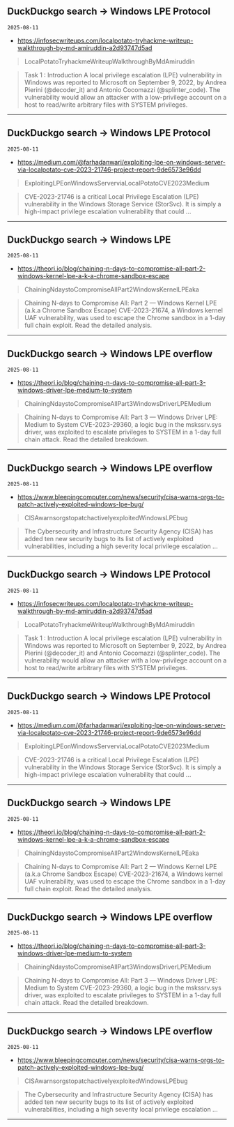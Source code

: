 ## DuckDuckgo search -> Windows LPE Protocol
`2025-08-11`

* https://infosecwriteups.com/localpotato-tryhackme-writeup-walkthrough-by-md-amiruddin-a2d93747d5ad

<blockquote>
 LocalPotatoTryhackmeWriteupWalkthroughByMdAmiruddin
</blockquote>
<blockquote>
Task 1 : Introduction A local privilege escalation (LPE) vulnerability in Windows was reported to Microsoft on September 9, 2022, by Andrea Pierini (@decoder_it) and Antonio Cocomazzi (@splinter_code). The vulnerability would allow an attacker with a low-privilege account on a host to read/write arbitrary files with SYSTEM privileges.
</blockquote>

---

## DuckDuckgo search -> Windows LPE Protocol
`2025-08-11`

* https://medium.com/@farhadanwari/exploiting-lpe-on-windows-server-via-localpotato-cve-2023-21746-project-report-9de6573e96dd

<blockquote>
 ExploitingLPEonWindowsServerviaLocalPotatoCVE2023Medium
</blockquote>
<blockquote>
CVE-2023-21746 is a critical Local Privilege Escalation (LPE) vulnerability in the Windows Storage Service (StorSvc). It is simply a high-impact privilege escalation vulnerability that could ...
</blockquote>

---

## DuckDuckgo search -> Windows LPE
`2025-08-11`

* https://theori.io/blog/chaining-n-days-to-compromise-all-part-2-windows-kernel-lpe-a-k-a-chrome-sandbox-escape

<blockquote>
 ChainingNdaystoCompromiseAllPart2WindowsKernelLPEaka
</blockquote>
<blockquote>
Chaining N-days to Compromise All: Part 2 — Windows Kernel LPE (a.k.a Chrome Sandbox Escape) CVE-2023-21674, a Windows kernel UAF vulnerability, was used to escape the Chrome sandbox in a 1-day full chain exploit. Read the detailed analysis.
</blockquote>

---

## DuckDuckgo search -> Windows LPE overflow
`2025-08-11`

* https://theori.io/blog/chaining-n-days-to-compromise-all-part-3-windows-driver-lpe-medium-to-system

<blockquote>
 ChainingNdaystoCompromiseAllPart3WindowsDriverLPEMedium
</blockquote>
<blockquote>
Chaining N-days to Compromise All: Part 3 — Windows Driver LPE: Medium to System CVE-2023-29360, a logic bug in the mskssrv.sys driver, was exploited to escalate privileges to SYSTEM in a 1-day full chain attack. Read the detailed breakdown.
</blockquote>

---

## DuckDuckgo search -> Windows LPE overflow
`2025-08-11`

* https://www.bleepingcomputer.com/news/security/cisa-warns-orgs-to-patch-actively-exploited-windows-lpe-bug/

<blockquote>
 CISAwarnsorgstopatchactivelyexploitedWindowsLPEbug
</blockquote>
<blockquote>
The Cybersecurity and Infrastructure Security Agency (CISA) has added ten new security bugs to its list of actively exploited vulnerabilities, including a high severity local privilege escalation ...
</blockquote>

---

## DuckDuckgo search -> Windows LPE Protocol
`2025-08-11`

* https://infosecwriteups.com/localpotato-tryhackme-writeup-walkthrough-by-md-amiruddin-a2d93747d5ad

<blockquote>
 LocalPotatoTryhackmeWriteupWalkthroughByMdAmiruddin
</blockquote>
<blockquote>
Task 1 : Introduction A local privilege escalation (LPE) vulnerability in Windows was reported to Microsoft on September 9, 2022, by Andrea Pierini (@decoder_it) and Antonio Cocomazzi (@splinter_code). The vulnerability would allow an attacker with a low-privilege account on a host to read/write arbitrary files with SYSTEM privileges.
</blockquote>

---

## DuckDuckgo search -> Windows LPE Protocol
`2025-08-11`

* https://medium.com/@farhadanwari/exploiting-lpe-on-windows-server-via-localpotato-cve-2023-21746-project-report-9de6573e96dd

<blockquote>
 ExploitingLPEonWindowsServerviaLocalPotatoCVE2023Medium
</blockquote>
<blockquote>
CVE-2023-21746 is a critical Local Privilege Escalation (LPE) vulnerability in the Windows Storage Service (StorSvc). It is simply a high-impact privilege escalation vulnerability that could ...
</blockquote>

---

## DuckDuckgo search -> Windows LPE
`2025-08-11`

* https://theori.io/blog/chaining-n-days-to-compromise-all-part-2-windows-kernel-lpe-a-k-a-chrome-sandbox-escape

<blockquote>
 ChainingNdaystoCompromiseAllPart2WindowsKernelLPEaka
</blockquote>
<blockquote>
Chaining N-days to Compromise All: Part 2 — Windows Kernel LPE (a.k.a Chrome Sandbox Escape) CVE-2023-21674, a Windows kernel UAF vulnerability, was used to escape the Chrome sandbox in a 1-day full chain exploit. Read the detailed analysis.
</blockquote>

---

## DuckDuckgo search -> Windows LPE overflow
`2025-08-11`

* https://theori.io/blog/chaining-n-days-to-compromise-all-part-3-windows-driver-lpe-medium-to-system

<blockquote>
 ChainingNdaystoCompromiseAllPart3WindowsDriverLPEMedium
</blockquote>
<blockquote>
Chaining N-days to Compromise All: Part 3 — Windows Driver LPE: Medium to System CVE-2023-29360, a logic bug in the mskssrv.sys driver, was exploited to escalate privileges to SYSTEM in a 1-day full chain attack. Read the detailed breakdown.
</blockquote>

---

## DuckDuckgo search -> Windows LPE overflow
`2025-08-11`

* https://www.bleepingcomputer.com/news/security/cisa-warns-orgs-to-patch-actively-exploited-windows-lpe-bug/

<blockquote>
 CISAwarnsorgstopatchactivelyexploitedWindowsLPEbug
</blockquote>
<blockquote>
The Cybersecurity and Infrastructure Security Agency (CISA) has added ten new security bugs to its list of actively exploited vulnerabilities, including a high severity local privilege escalation ...
</blockquote>

---

